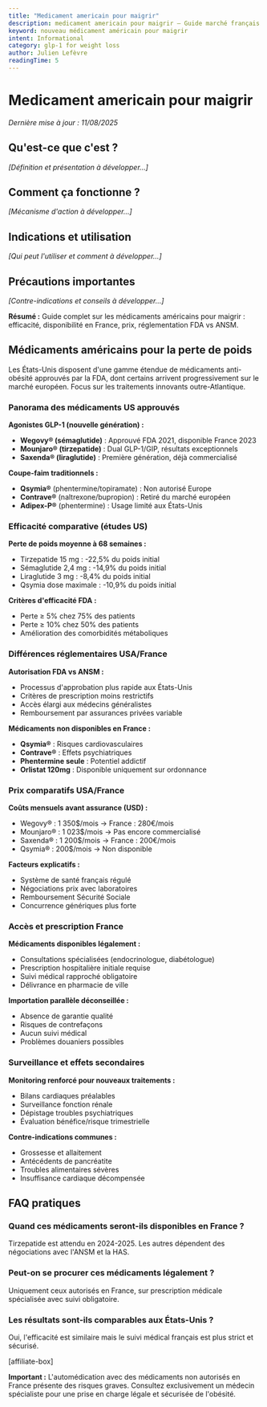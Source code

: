 ```yaml
---
title: "Medicament americain pour maigrir"
description: medicament americain pour maigrir — Guide marché français.
keyword: nouveau médicament américain pour maigrir
intent: Informational
category: glp-1 for weight loss
author: Julien Lefèvre
readingTime: 5
---
```



# Medicament americain pour maigrir

*Dernière mise à jour : 11/08/2025*


## Qu'est-ce que c'est ?

*[Définition et présentation à développer...]*

## Comment ça fonctionne ?

*[Mécanisme d'action à développer...]*

## Indications et utilisation

*[Qui peut l'utiliser et comment à développer...]*

## Précautions importantes

*[Contre-indications et conseils à développer...]*


**Résumé :** Guide complet sur les médicaments américains pour maigrir : efficacité, disponibilité en France, prix, réglementation FDA vs ANSM.

## Médicaments américains pour la perte de poids

Les États-Unis disposent d'une gamme étendue de médicaments anti-obésité approuvés par la FDA, dont certains arrivent progressivement sur le marché européen. Focus sur les traitements innovants outre-Atlantique.

### Panorama des médicaments US approuvés

**Agonistes GLP-1 (nouvelle génération) :**
- **Wegovy® (sémaglutide)** : Approuvé FDA 2021, disponible France 2023
- **Mounjaro® (tirzepatide)** : Dual GLP-1/GIP, résultats exceptionnels
- **Saxenda® (liraglutide)** : Première génération, déjà commercialisé

**Coupe-faim traditionnels :**
- **Qsymia®** (phentermine/topiramate) : Non autorisé Europe
- **Contrave®** (naltrexone/bupropion) : Retiré du marché européen
- **Adipex-P®** (phentermine) : Usage limité aux États-Unis

### Efficacité comparative (études US)

**Perte de poids moyenne à 68 semaines :**
- Tirzepatide 15 mg : -22,5% du poids initial
- Sémaglutide 2,4 mg : -14,9% du poids initial
- Liraglutide 3 mg : -8,4% du poids initial
- Qsymia dose maximale : -10,9% du poids initial

**Critères d'efficacité FDA :**
- Perte ≥ 5% chez 75% des patients
- Perte ≥ 10% chez 50% des patients
- Amélioration des comorbidités métaboliques

### Différences réglementaires USA/France

**Autorisation FDA vs ANSM :**
- Processus d'approbation plus rapide aux États-Unis
- Critères de prescription moins restrictifs
- Accès élargi aux médecins généralistes
- Remboursement par assurances privées variable

**Médicaments non disponibles en France :**
- **Qsymia®** : Risques cardiovasculaires
- **Contrave®** : Effets psychiatriques
- **Phentermine seule** : Potentiel addictif
- **Orlistat 120mg** : Disponible uniquement sur ordonnance

### Prix comparatifs USA/France

**Coûts mensuels avant assurance (USD) :**
- Wegovy® : 1 350$/mois → France : 280€/mois
- Mounjaro® : 1 023$/mois → Pas encore commercialisé
- Saxenda® : 1 200$/mois → France : 200€/mois
- Qsymia® : 200$/mois → Non disponible

**Facteurs explicatifs :**
- Système de santé français régulé
- Négociations prix avec laboratoires
- Remboursement Sécurité Sociale
- Concurrence génériques plus forte

### Accès et prescription France

**Médicaments disponibles légalement :**
- Consultations spécialisées (endocrinologue, diabétologue)
- Prescription hospitalière initiale requise
- Suivi médical rapproché obligatoire
- Délivrance en pharmacie de ville

**Importation parallèle déconseillée :**
- Absence de garantie qualité
- Risques de contrefaçons
- Aucun suivi médical
- Problèmes douaniers possibles

### Surveillance et effets secondaires

**Monitoring renforcé pour nouveaux traitements :**
- Bilans cardiaques préalables
- Surveillance fonction rénale
- Dépistage troubles psychiatriques
- Évaluation bénéfice/risque trimestrielle

**Contre-indications communes :**
- Grossesse et allaitement
- Antécédents de pancréatite
- Troubles alimentaires sévères
- Insuffisance cardiaque décompensée

## FAQ pratiques

### Quand ces médicaments seront-ils disponibles en France ?
Tirzepatide est attendu en 2024-2025. Les autres dépendent des négociations avec l'ANSM et la HAS.

### Peut-on se procurer ces médicaments légalement ?
Uniquement ceux autorisés en France, sur prescription médicale spécialisée avec suivi obligatoire.

### Les résultats sont-ils comparables aux États-Unis ?
Oui, l'efficacité est similaire mais le suivi médical français est plus strict et sécurisé.

[affiliate-box]

**Important :** L'automédication avec des médicaments non autorisés en France présente des risques graves. Consultez exclusivement un médecin spécialiste pour une prise en charge légale et sécurisée de l'obésité.
